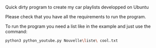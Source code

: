 Quick dirty program to create my car playlists developped on Ubuntu

Please check that you have all the requirements to run the program.

To run the program you need a list like in the example and just use the command:
```bash
python3 python_youtube.py Nouvelle\liste\ cool.txt
```

